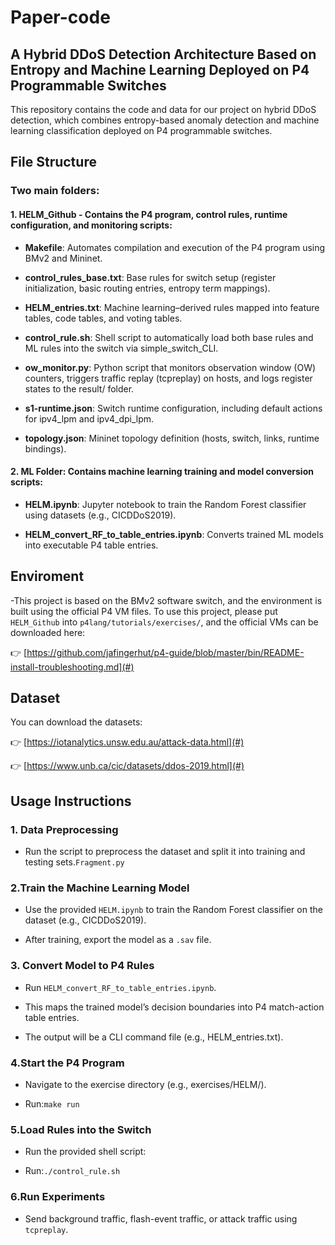 # Paper-code

## A Hybrid DDoS Detection Architecture Based on Entropy and Machine Learning Deployed on P4 Programmable Switches

This repository contains the code and data for our project on hybrid DDoS detection, which combines entropy-based anomaly detection and machine learning classification deployed on P4 programmable switches.

## File Structure

### Two main folders:

  #### 1. **HELM_Github** - Contains the P4 program, control rules, runtime configuration, and monitoring scripts:

- **Makefile**: Automates compilation and execution of the P4 program using BMv2 and Mininet.

- **control_rules_base.txt**: Base rules for switch setup (register initialization, basic routing entries, entropy term mappings).

- **HELM_entries.txt**: Machine learning–derived rules mapped into feature tables, code tables, and voting tables.

- **control_rule.sh**: Shell script to automatically load both base rules and ML rules into the switch via simple_switch_CLI.

- **ow_monitor.py**: Python script that monitors observation window (OW) counters, triggers traffic replay (tcpreplay) on hosts, and logs register states to the result/ folder.

- **s1-runtime.json**: Switch runtime configuration, including default actions for ipv4_lpm and ipv4_dpi_lpm.

- **topology.json**: Mininet topology definition (hosts, switch, links, runtime bindings).

#### 2. **ML Folder**: Contains machine learning training and model conversion scripts:

- **HELM.ipynb**: Jupyter notebook to train the Random Forest classifier using datasets (e.g., CICDDoS2019).

- **HELM_convert_RF_to_table_entries.ipynb**: Converts trained ML models into executable P4 table entries.

## Enviroment
-This project is based on the BMv2 software switch, and the environment is built using the official P4 VM files. To use this project, please put `HELM_Github` into `p4lang/tutorials/exercises/`, and the official VMs can be downloaded here:

👉 [https://github.com/jafingerhut/p4-guide/blob/master/bin/README-install-troubleshooting.md](#)

## Dataset
You can download the datasets:

👉 [https://iotanalytics.unsw.edu.au/attack-data.html](#)

👉 [https://www.unb.ca/cic/datasets/ddos-2019.html](#)


## Usage Instructions

### 1. Data Preprocessing
- Run the script to preprocess the dataset and split it into training and testing sets.`Fragment.py`

### 2.Train the Machine Learning Model

- Use the provided `HELM.ipynb` to train the Random Forest classifier on the dataset (e.g., CICDDoS2019).

- After training, export the model as a `.sav` file.

### 3. Convert Model to P4 Rules

- Run `HELM_convert_RF_to_table_entries.ipynb`.

- This maps the trained model’s decision boundaries into P4 match-action table entries.

- The output will be a CLI command file (e.g., HELM_entries.txt).

### 4.Start the P4 Program

- Navigate to the exercise directory (e.g., exercises/HELM/).

- Run:`make run`

### 5.Load Rules into the Switch

- Run the provided shell script:

- Run:`./control_rule.sh`

### 6.Run Experiments

- Send background traffic, flash-event traffic, or attack traffic using `tcpreplay`.
